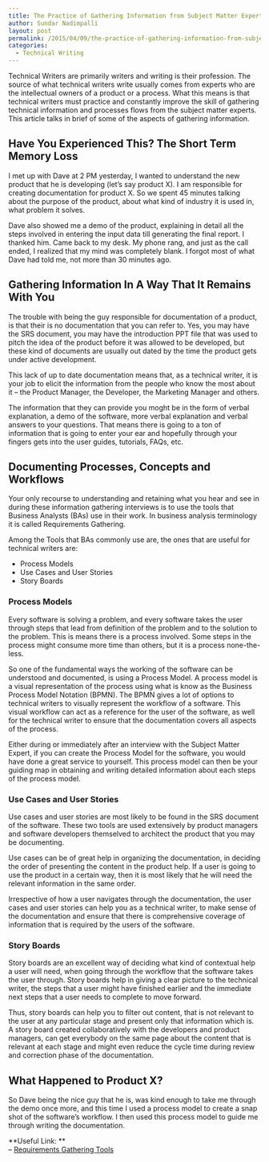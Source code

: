 ```yaml
---
title: The Practice of Gathering Information from Subject Matter Experts
author: Sundar Nadimpalli
layout: post
permalink: /2015/04/09/the-practice-of-gathering-information-from-subject-matter-experts/
categories:
  - Technical Writing
---
```

Technical Writers are primarily writers and writing is their profession. The source of what technical writers write usually comes from experts who are the intellectual owners of a product or a process. What this means is that technical writers must practice and constantly improve the skill of gathering technical information and processes flows from the subject matter experts. This article talks in brief of some of the aspects of gathering information.

## Have You Experienced This? The Short Term Memory Loss

I met up with Dave at 2 PM yesterday, I wanted to understand the new product that he is developing (let’s say product X). I am responsible for creating documentation for product X. So we spent 45 minutes talking about the purpose of the product, about what kind of industry it is used in, what problem it solves.

Dave also showed me a demo of the product, explaining in detail all the steps involved in entering the input data till generating the final report. I thanked him. Came back to my desk. My phone rang, and just as the call ended, I realized that my mind was completely blank. I forgot most of what Dave had told me, not more than 30 minutes ago.

## Gathering Information In A Way That It Remains With You

The trouble with being the guy responsible for documentation of a product, is that their is no documentation that you can refer to. Yes, you may have the SRS document, you may have the introduction PPT file that was used to pitch the idea of the product before it was allowed to be developed, but these kind of documents are usually out dated by the time the product gets under active development.

This lack of up to date documentation means that, as a technical writer, it is your job to elicit the information from the people who know the most about it &#8211; the Product Manager, the Developer, the Marketing Manager and others.

The information that they can provide you moght be in the form of verbal explanation, a demo of the software, more verbal explanation and verbal answers to your questions. That means there is going to a ton of information that is going to enter your ear and hopefully through your fingers gets into the user guides, tutorials, FAQs, etc.

## Documenting Processes, Concepts and Workflows

Your only recourse to understanding and retaining what you hear and see in during these information gathering interviews is to use the tools that Business Analysts (BAs) use in their work. In business analysis terminology it is called Requirements Gathering.

Among the Tools that BAs commonly use are, the ones that are useful for technical writers are:

  * Process Models
  * Use Cases and User Stories
  * Story Boards

### Process Models

Every software is solving a problem, and every software takes the user through steps that lead from definition of the problem and to the solution to the problem. This is means there is a process involved. Some steps in the process might consume more time than others, but it is a process none-the-less.

So one of the fundamental ways the working of the software can be understood and documented, is using a Process Model. A process model is a visual representation of the process using what is know as the Business Process Model Notation (BPMN). The BPMN gives a lot of options to technical writers to visually represent the workflow of a software. This visual workflow can act as a reference for the user of the software, as well for the technical writer to ensure that the documentation covers all aspects of the process.

Either during or immediately after an interview with the Subject Matter Expert, if you can create the Process Model for the software, you would have done a great service to yourself. This process model can then be your guiding map in obtaining and writing detailed information about each steps of the process model.

### Use Cases and User Stories

Use cases and user stories are most likely to be found in the SRS document of the software. These two tools are used extensively by product managers and software developers themselved to architect the product that you may be documenting.

Use cases can be of great help in organizing the documentation, in deciding the order of presenting the content in the product help. If a user is going to use the product in a certain way, then it is most likely that he will need the relevant information in the same order.

Irrespective of how a user navigates through the documentation, the user cases and user stories can help you as a technical writer, to make sense of the documentation and ensure that there is comprehensive coverage of information that is required by the users of the software.

### Story Boards

Story boards are an excellent way of deciding what kind of contextual help a user will need, when going through the workflow that the software takes the user through. Story boards help in giving a clear picture to the technical writer, the steps that a user might have finished earlier and the immediate next steps that a user needs to complete to move forward.

Thus, story boards can help you to filter out content, that is not relevant to the user at any particular stage and present only that information which is. A story board created collaboratively with the developers and product managers, can get everybody on the same page about the content that is relevant at each stage and might even reduce the cycle time during review and correction phase of the documentation.

## What Happened to Product X?

So Dave being the nice guy that he is, was kind enough to take me through the demo once more, and this time I used a process model to create a snap shot of the software’s workflow. I then used this process model to guide me through writing the documentation.

**Useful Link: **  
&#8211; <a href="http://en.wikibooks.org/wiki/Business_Analysis_Guidebook/Requirement_Gathering_Tools" title="Wikibook for Business Analysts" target="_blank">Requirements Gathering Tools</a>
